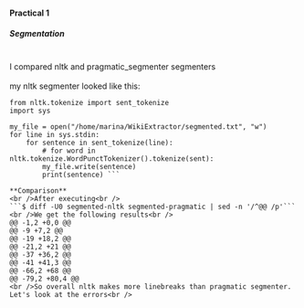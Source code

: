 #### Practical 1
##### Segmentation
<br /> I compared nltk and pragmatic_segmenter segmenters <br />
<br /> my nltk segmenter looked like this: <br />
```import nltk
from nltk.tokenize import sent_tokenize
import sys

my_file = open("/home/marina/WikiExtractor/segmented.txt", "w")
for line in sys.stdin:
    for sentence in sent_tokenize(line):
        # for word in nltk.tokenize.WordPunctTokenizer().tokenize(sent):
        my_file.write(sentence)
        print(sentence) ```
        
**Comparison**
<br />After executing<br />
```$ diff -U0 segmented-nltk segmented-pragmatic | sed -n '/^@@ /p'```
<br />We get the following results<br />
@@ -1,2 +0,0 @@
@@ -9 +7,2 @@
@@ -19 +18,2 @@
@@ -21,2 +21 @@
@@ -37 +36,2 @@
@@ -41 +41,3 @@
@@ -66,2 +68 @@
@@ -79,2 +80,4 @@
<br />So overall nltk makes more linebreaks than pragmatic segmenter. Let's look at the errors<br />
